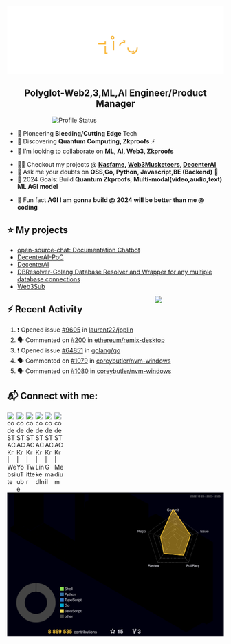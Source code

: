 <img src="./Hiro.svg">

<h2 align="center">Polyglot-Web2,3,ML,AI Engineer/Product Manager </h2>
<!-- <h4 align="justify">I am a Backend Engineer. I kill time working on projects. I enjoy Problem-Solving (DS,Algo, Chess), AI Prompting & Automation for fun</h4> -->

<!-- <img align="right" alt="Coding" width="400" src="https://media1.giphy.com/media/qgQUggAC3Pfv687qPC/giphy.gif?cid=790b76118df290e2b23901b41121cac94b9b4e8db24db04b&rid=giphy.gif&ct=g"> -->
<!-- 
<img align="right" alt="Coding" width="400" src="./profile-3d-contrib/profile-south-season-animate.svg"> -->

<img align="right" alt="Profile Status" width="400" src="https://github-readme-stats.vercel.app/api?username=Nasfame&show_icons=true&locale=en&&hide=javascript,html">


<!-- <p align="left"> <a href="https://twitter.com/laciferin" target="blank"><img src="https://img.shields.io/twitter/follow/laciferin?logo=twitter&style=for-the-badge" alt="laciferin" /></a> </p> -->

<br>

- 🔭 Pioneering **Bleeding/Cutting Edge** Tech
- 🌱 Discovering **Quantum Computing, Zkproofs** ⚡ 
- 👯 I’m looking to collaborate on **ML, AI, Web3, Zkproofs** 
<!-- - 🤝 I’m looking for peer learners & experts on **Quantum Computing, ML** -->
- 👨‍💻 Checkout my projects @ <b> [Nasfame](https://github.com/Nasfame), [Web3Musketeers](https://github.com/web3mustketeers/), [DecenterAI](https://github.com/DeCenter-AI/) </b>
- 💬 Ask me your doubts on **OSS,Go, Python, Javascript,BE (Backend)** 📝 
- 🥅 2024 Goals: Build **Quantum Zkproofs**, <b> Multi-modal(video,audio,text) ML **AGI** model </b>
  <!-- - 💻 Coding/Programming - [@Nasfame](https://github.com/Nasfame) -->
<!-- - 📫 Reach me @ <a href="mailto:laciferin@gmail.com"> Send Mail</a> -->
- 👯 Fun fact **AGI I am gonna build @ 2024 will be better than me @ coding**
<!-- 
<h3 align="left">Languages and Tools:</h3>
<p align="left"> <a href="https://getbootstrap.com" target="_blank" rel="noreferrer"> <img src="https://raw.githubusercontent.com/devicons/devicon/master/icons/bootstrap/bootstrap-plain-wordmark.svg" alt="bootstrap" width="40" height="40"/> </a> <a href="https://www.cprogramming.com/" target="_blank" rel="noreferrer"> <img src="https://raw.githubusercontent.com/devicons/devicon/master/icons/c/c-original.svg" alt="c" width="40" height="40"/> </a> <a href="https://www.w3schools.com/css/" target="_blank" rel="noreferrer"> <img src="https://raw.githubusercontent.com/devicons/devicon/master/icons/css3/css3-original-wordmark.svg" alt="css3" width="40" height="40"/> </a> <a href="https://expressjs.com" target="_blank" rel="noreferrer"> <img src="https://raw.githubusercontent.com/devicons/devicon/master/icons/express/express-original-wordmark.svg" alt="express" width="40" height="40"/> </a> <a href="https://firebase.google.com/" target="_blank" rel="noreferrer"> <img src="https://www.vectorlogo.zone/logos/firebase/firebase-icon.svg" alt="firebase" width="40" height="40"/> </a> <a href="https://heroku.com" target="_blank" rel="noreferrer"> <img src="https://www.vectorlogo.zone/logos/heroku/heroku-icon.svg" alt="heroku" width="40" height="40"/> </a> <a href="https://www.w3.org/html/" target="_blank" rel="noreferrer"> <img src="https://raw.githubusercontent.com/devicons/devicon/master/icons/html5/html5-original-wordmark.svg" alt="html5" width="40" height="40"/> </a> <a href="https://www.adobe.com/in/products/illustrator.html" target="_blank" rel="noreferrer"> <img src="https://www.vectorlogo.zone/logos/adobe_illustrator/adobe_illustrator-icon.svg" alt="illustrator" width="40" height="40"/> </a> <a href="https://developer.mozilla.org/en-US/docs/Web/JavaScript" target="_blank" rel="noreferrer"> <img src="https://raw.githubusercontent.com/devicons/devicon/master/icons/javascript/javascript-original.svg" alt="javascript" width="40" height="40"/> </a> <a href="https://kubernetes.io" target="_blank" rel="noreferrer"> <img src="https://www.vectorlogo.zone/logos/kubernetes/kubernetes-icon.svg" alt="kubernetes" width="40" height="40"/> </a> <a href="https://www.mongodb.com/" target="_blank" rel="noreferrer"> <img src="https://raw.githubusercontent.com/devicons/devicon/master/icons/mongodb/mongodb-original-wordmark.svg" alt="mongodb" width="40" height="40"/> </a> <a href="https://nodejs.org" target="_blank" rel="noreferrer"> <img src="https://raw.githubusercontent.com/devicons/devicon/master/icons/nodejs/nodejs-original-wordmark.svg" alt="nodejs" width="40" height="40"/> </a> <a href="https://www.photoshop.com/en" target="_blank" rel="noreferrer"> <img src="https://raw.githubusercontent.com/devicons/devicon/master/icons/photoshop/photoshop-line.svg" alt="photoshop" width="40" height="40"/> </a> <a href="https://postman.com" target="_blank" rel="noreferrer"> <img src="https://www.vectorlogo.zone/logos/getpostman/getpostman-icon.svg" alt="postman" width="40" height="40"/> </a> <a href="https://www.python.org" target="_blank" rel="noreferrer"> <img src="https://raw.githubusercontent.com/devicons/devicon/master/icons/python/python-original.svg" alt="python" width="40" height="40"/> </a> <a href="https://reactjs.org/" target="_blank" rel="noreferrer"> <img src="https://raw.githubusercontent.com/devicons/devicon/master/icons/react/react-original-wordmark.svg" alt="react" width="40" height="40"/> </a> <a href="https://sass-lang.com" target="_blank" rel="noreferrer"> <img src="https://raw.githubusercontent.com/devicons/devicon/master/icons/sass/sass-original.svg" alt="sass" width="40" height="40"/> </a> -->

[//]: # (</p>)
<!-- 
[//]: # (<p align="left">)
  <a href="https://golang.org/" target="_blank" rel="noreferrer">
    <img src="https://raw.githubusercontent.com/devicons/devicon/master/icons/go/go-original.svg" alt="go" width="40" height="40"/>
  </a>
  <a href="https://www.rust-lang.org/" target="_blank" rel="noreferrer">
    <img src="https://raw.githubusercontent.com/devicons/devicon/master/icons/rust/rust-plain.svg" alt="rust" width="40" height="40"/>
  </a>
  <a href="https://hadoop.apache.org/" target="_blank" rel="noreferrer">
    <img src="https://raw.githubusercontent.com/devicons/devicon/master/icons/apache/apache-original-wordmark.svg" alt="apache hadoop" width="40" height="40"/>
  </a>
  <a href="https://aws.amazon.com/" target="_blank" rel="noreferrer">
    <img src="https://raw.githubusercontent.com/devicons/devicon/master/icons/amazonwebservices/amazonwebservices-original-wordmark.svg" alt="aws" width="40" height="40"/>
  </a>
  <a href="https://cloud.google.com/" target="_blank" rel="noreferrer">
    <img src="https://raw.githubusercontent.com/devicons/devicon/master/icons/googlecloud/googlecloud-original-wordmark.svg" alt="gcp" width="40" height="40"/>
  </a>
  <a href="https://azure.com/" target="_blank" rel="noreferrer">
    <img src="https://raw.githubusercontent.com/devicons/devicon/master/icons/azure/azure-original-wordmark.svg" alt="azure" width="40" height="40"/>
  </a>
  <a href="https://www.postgresql.org/" target="_blank" rel="noreferrer">
    <img src="https://raw.githubusercontent.com/devicons/devicon/master/icons/postgresql/postgresql-original-wordmark.svg" alt="postgresql" width="40" height="40"/>
  </a>
  <a href="https://www.mysql.com/" target="_blank" rel="noreferrer">
    <img src="https://raw.githubusercontent.com/devicons/devicon/master/icons/mysql/mysql-original-wordmark.svg" alt="mysql" width="40" height="40"/>
  </a>
</p> -->

<!-- <p><img align="left" src="https://github-readme-stats.vercel.app/api/top-langs?username=Nasfame&show_icons=true&locale=en&layout=compact&hide=CSS,Makefile,PHP,CMake,Powershell,TSQL,Java,HTML,Shell,Batchfile,SCSS" alt="Nasfame" /></p> -->
<!-- 
<p> <img align="center" src="https://github-readme-stats.vercel.app/api?username=Nasfame&show_icons=true&locale=en&&hide=javascript,html" alt="Nasfame" /></p> -->

 ## ⭐ My projects

* [open-source-chat: Documentation Chatbot](https://devpost.com/software/oschat)
* [DecenterAI-PoC](https://github.com/DeCenter-AI/decenter-ai.streamlit.app)
* [DecenterAI](https://github.com/DeCenter-AI/app.decenterai.com/)
* [DBResolver-Golang Database Resolver and Wrapper for any multiple database connections](https://github.com/bxcodec/dbresolver)
* [Web3Sub](https://github.com/Web3Mustketeers/web3.sub)

<img align="right" src="https://media.giphy.com/media/LoBSGLlkRVWnd6SdxN/giphy.gif" width="160">

## ⚡ Recent Activity
<!--START_SECTION:activity-->
1. ❗ Opened issue [#9605](https://github.com/laurent22/joplin/issues/9605) in [laurent22/joplin](https://github.com/laurent22/joplin)
2. 🗣 Commented on [#200](https://github.com/ethereum/remix-desktop/issues/200#issuecomment-1868573609) in [ethereum/remix-desktop](https://github.com/ethereum/remix-desktop)
3. ❗ Opened issue [#64851](https://github.com/golang/go/issues/64851) in [golang/go](https://github.com/golang/go)
4. 🗣 Commented on [#1079](https://github.com/coreybutler/nvm-windows/pull/1079#issuecomment-1868156513) in [coreybutler/nvm-windows](https://github.com/coreybutler/nvm-windows)
5. 🗣 Commented on [#1080](https://github.com/coreybutler/nvm-windows/pull/1080#issuecomment-1867973290) in [coreybutler/nvm-windows](https://github.com/coreybutler/nvm-windows)
<!--END_SECTION:activity-->

## 📬 Connect with me:

[<img align="left" alt="codeSTACKr | Website" width="22px" src="https://ghost.org/images/logos/ghost-logo-orb.png" />](https://bit.ly/m/laciferin)&nbsp;
[<img align="left" alt="codeSTACKr | YouTube" width="22px" src="https://cdn.jsdelivr.net/npm/simple-icons@v3/icons/youtube.svg" />](https://www.youtube.com/channel/UCJlpMeDKO2vi0kfUPBsi9aQ)&nbsp;
[<img align="left" alt="codeSTACKr | Twitter" width="22px" src="https://cdn.jsdelivr.net/npm/simple-icons@v3/icons/twitter.svg" />](https://twitter.com/laciferin)&nbsp;
[<img align="left" alt="codeSTACKr | LinkedIn" width="22px" src="https://cdn.jsdelivr.net/npm/simple-icons@v3/icons/linkedin.svg" />](https://www.linkedin.com/in/laciferin/)&nbsp;
[<img align="left" alt="codeSTACKr | Gmail" width="22px" src="https://cdn.jsdelivr.net/npm/simple-icons@v3/icons/gmail.svg" />](mailto:laciferin@gmail.com)&nbsp;
[<img align="left" alt="codeSTACKr | Medium" width="22px" src="https://cdn.jsdelivr.net/npm/simple-icons@v3/icons/medium.svg" />](https://medium.com/@laciferin)&nbsp;

<!-- TODO: when changing the below image make sure that u r updating the ci: L67 -->
![Profile-3d](./profile-3d-contrib/profile-night-rainbow.svg)
<!-- <img src="./profile-3d-contrib/profile-night-rainbow.svg">  -->
